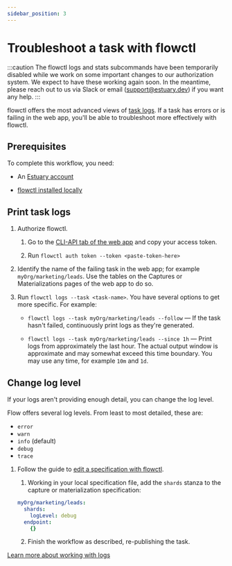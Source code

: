 ```yaml
---
sidebar_position: 3
---
```

# Troubleshoot a task with flowctl

:::caution
The flowctl logs and stats subcommands have been temporarily disabled while we work on some important changes to our authorization system. We expect to have these working again soon. In the meantime, please reach out to us via Slack or email (support@estuary.dev) if you want any help.
:::

flowctl offers the most advanced views of [task logs](../../concepts/advanced/logs-stats.md).
If a task has errors or is failing in the web app, you'll be able to troubleshoot more effectively with flowctl.

## Prerequisites

To complete this workflow, you need:

* An [Estuary account](../../getting-started/installation.mdx)

* [flowctl installed locally](../../getting-started/installation.mdx#get-started-with-the-flow-cli)

## Print task logs

1. Authorize flowctl.

   1. Go to the [CLI-API tab of the web app](https://dashboard.estuary.dev/admin/api) and copy your access token.

   2. Run `flowctl auth token --token <paste-token-here>`

2. Identify the name of the failing task in the web app; for example `myOrg/marketing/leads`.
Use the tables on the Captures or Materializations pages of the web app to do so.

3. Run `flowctl logs --task <task-name>`. You have several options to get more specific. For example:

   * `flowctl logs --task myOrg/marketing/leads --follow` — If the task hasn't failed, continuously print logs as they're generated.

   * `flowctl logs --task myOrg/marketing/leads --since 1h` — Print logs from approximately the last hour.
   The actual output window is approximate and may somewhat exceed this time boundary.
   You may use any time, for example `10m` and `1d`.

## Change log level

If your logs aren't providing enough detail, you can change the log level.

Flow offers several log levels. From least to most detailed, these are:

* `error`
* `warn`
* `info` (default)
* `debug`
* `trace`

1. Follow the guide to [edit a specification with flowctl](./edit-specification-locally.md).

   1. Working in your local specification file, add the `shards` stanza to the capture or materialization specification:

    ```yaml
    myOrg/marketing/leads:
      shards:
        logLevel: debug
      endpoint:
        {}
    ```
   2. Finish the workflow as described, re-publishing the task.

[Learn more about working with logs](../../reference/working-logs-stats.md)